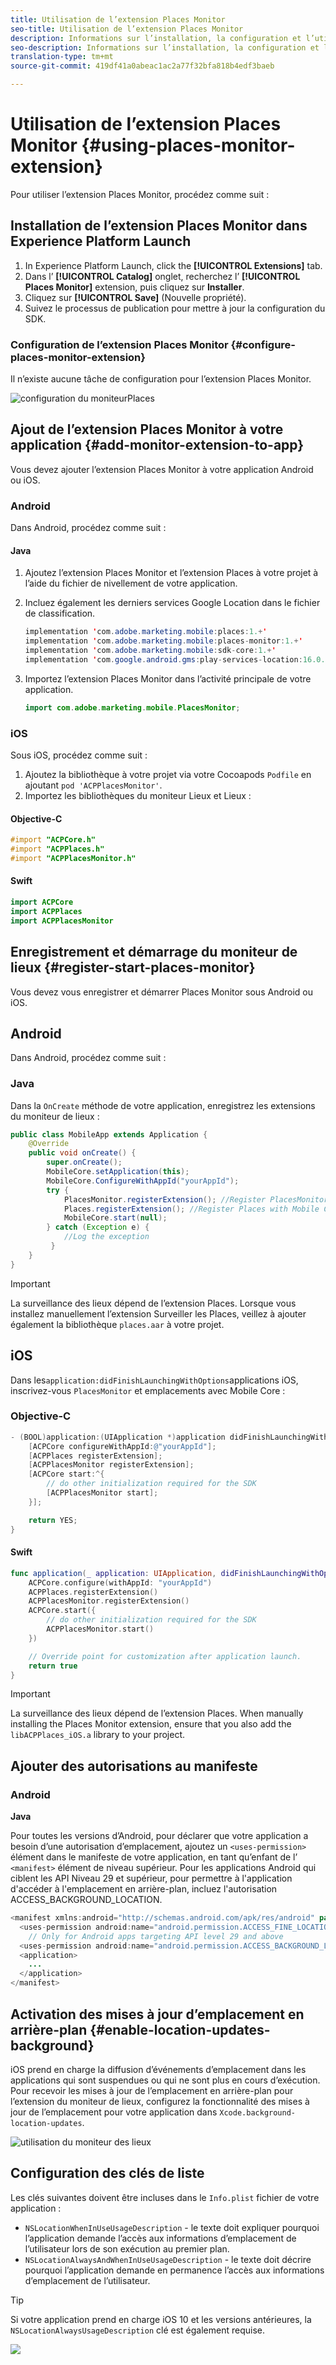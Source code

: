 ```yaml
---
title: Utilisation de l’extension Places Monitor
seo-title: Utilisation de l’extension Places Monitor
description: Informations sur l’installation, la configuration et l’utilisation de l’extension Places Monitor.
seo-description: Informations sur l’installation, la configuration et l’utilisation de l’extension Places Monitor.
translation-type: tm+mt
source-git-commit: 419df41a0abeac1ac2a77f32bfa818b4edf3baeb

---
```



# Utilisation de l’extension Places Monitor {#using-places-monitor-extension}

Pour utiliser l’extension Places Monitor, procédez comme suit :

## Installation de l’extension Places Monitor dans Experience Platform Launch

1. In Experience Platform Launch, click the **[!UICONTROL Extensions]** tab.
1. Dans l’ **[!UICONTROL Catalog]** onglet, recherchez l’ **[!UICONTROL Places Monitor]** extension, puis cliquez sur **Installer**.
1. Cliquez sur **[!UICONTROL Save]** (Nouvelle propriété).
1. Suivez le processus de publication pour mettre à jour la configuration du SDK.

### Configuration de l’extension Places Monitor {#configure-places-monitor-extension}

Il n’existe aucune tâche de configuration pour l’extension Places Monitor.

![configuration du moniteur](/help/assets/configure_places_monitor.png)Places ‌

## Ajout de l’extension Places Monitor à votre application {#add-monitor-extension-to-app}

Vous devez ajouter l’extension Places Monitor à votre application Android ou iOS.

### Android

Dans Android, procédez comme suit :

#### Java

1. Ajoutez l’extension Places Monitor et l’extension Places à votre projet à l’aide du fichier de nivellement de votre application.

1. Incluez également les derniers services Google Location dans le fichier de classification.

   ```java
   implementation 'com.adobe.marketing.mobile:places:1.+'
   implementation 'com.adobe.marketing.mobile:places-monitor:1.+'
   implementation 'com.adobe.marketing.mobile:sdk-core:1.+'
   implementation 'com.google.android.gms:play-services-location:16.0.0'
   ```

1. Importez l’extension Places Monitor dans l’activité principale de votre application.

   ```java
   import com.adobe.marketing.mobile.PlacesMonitor;
   ```

### iOS

Sous iOS, procédez comme suit :

1. Ajoutez la bibliothèque à votre projet via votre Cocoapods `Podfile` en ajoutant `pod 'ACPPlacesMonitor'`.
1. Importez les bibliothèques du moniteur Lieux et Lieux :

#### Objective-C

```objectivec
#import "ACPCore.h"
#import "ACPPlaces.h"
#import "ACPPlacesMonitor.h"
```

#### Swift

```swift
import ACPCore
import ACPPlaces
import ACPPlacesMonitor
```


## Enregistrement et démarrage du moniteur de lieux {#register-start-places-monitor}

Vous devez vous enregistrer et démarrer Places Monitor sous Android ou iOS.

## Android

Dans Android, procédez comme suit :

### Java

Dans la `OnCreate` méthode de votre application, enregistrez les extensions du moniteur de lieux :

```java
public class MobileApp extends Application {
    @Override
    public void onCreate() {
        super.onCreate();
        MobileCore.setApplication(this);
        MobileCore.ConfigureWithAppId("yourAppId");
        try {
            PlacesMonitor.registerExtension(); //Register PlacesMonitor with Mobile Core
            Places.registerExtension(); //Register Places with Mobile Core
            MobileCore.start(null);
        } catch (Exception e) {
            //Log the exception
         }
    }
}
```

>[!IMPORTANT]
>
>La surveillance des lieux dépend de l’extension Places. Lorsque vous installez manuellement l’extension Surveiller les Places, veillez à ajouter également la bibliothèque `places.aar` à votre projet.

## iOS

Dans les`application:didFinishLaunchingWithOptions`applications iOS, inscrivez-vous `PlacesMonitor` et emplacements avec Mobile Core :

### Objective-C

```objectivec
- (BOOL)application:(UIApplication *)application didFinishLaunchingWithOptions:(NSDictionary*)launchOptions {
    [ACPCore configureWithAppId:@"yourAppId"];
    [ACPPlaces registerExtension];
    [ACPPlacesMonitor registerExtension];
    [ACPCore start:^{            
        // do other initialization required for the SDK
        [ACPPlacesMonitor start];
    }];

    return YES;
}
```

#### Swift

```swift
func application(_ application: UIApplication, didFinishLaunchingWithOptions launchOptions: [UIApplication.LaunchOptionsKey: Any]?) -> Bool {
    ACPCore.configure(withAppId: "yourAppId")
    ACPPlaces.registerExtension()       
    ACPPlacesMonitor.registerExtension()
    ACPCore.start({
        // do other initialization required for the SDK
        ACPPlacesMonitor.start()
    })

    // Override point for customization after application launch.        
    return true
}
```

>[!IMPORTANT]
>
>La surveillance des lieux dépend de l’extension Places. When manually installing the Places Monitor extension, ensure that you also add the `libACPPlaces_iOS.a` library to your project.


## Ajouter des autorisations au manifeste

### Android

**Java**

Pour toutes les versions d’Android, pour déclarer que votre application a besoin d’une autorisation d’emplacement, ajoutez un `<uses-permission>` élément dans le manifeste de votre application, en tant qu’enfant de l’ `<manifest>` élément de niveau supérieur. Pour les applications Android qui ciblent les API Niveau 29 et supérieur, pour permettre à l'application d'accéder à l'emplacement en arrière-plan, incluez l'autorisation ACCESS_BACKGROUND_LOCATION.

```java
<manifest xmlns:android="http://schemas.android.com/apk/res/android" package="com.adobe.placesapp">
  <uses-permission android:name="android.permission.ACCESS_FINE_LOCATION" />
    // Only for Android apps targeting API level 29 and above
  <uses-permission android:name="android.permission.ACCESS_BACKGROUND_LOCATION" />
  <application>        
    ...    
  </application>
</manifest>
```


## Activation des mises à jour d’emplacement en arrière-plan {#enable-location-updates-background}

iOS prend en charge la diffusion d’événements d’emplacement dans les applications qui sont suspendues ou qui ne sont plus en cours d’exécution. Pour recevoir les mises à jour de l’emplacement en arrière-plan pour l’extension du moniteur de lieux, configurez la fonctionnalité des mises à jour de l’emplacement pour votre application dans `Xcode.background-location-updates`.

![utilisation du moniteur des lieux](/help/assets/using-the-places-monitor_1.png)

## Configuration des clés de liste

Les clés suivantes doivent être incluses dans le `Info.plist` fichier de votre application :

* `NSLocationWhenInUseUsageDescription` - le texte doit expliquer pourquoi l’application demande l’accès aux informations d’emplacement de l’utilisateur lors de son exécution au premier plan.
* `NSLocationAlwaysAndWhenInUseUsageDescription` - le texte doit décrire pourquoi l’application demande en permanence l’accès aux informations d’emplacement de l’utilisateur.

>[!TIP]
>
>Si votre application prend en charge iOS 10 et les versions antérieures, la `NSLocationAlwaysUsageDescription` clé est également requise.

![](/help/assets/using-the-places-monitor_2.png)
